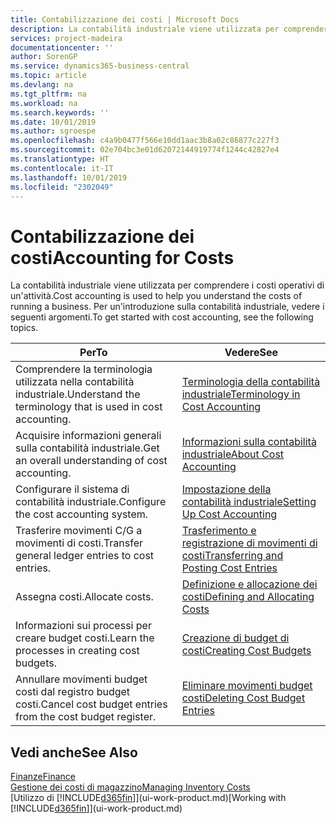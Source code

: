 ```yaml
---
title: Contabilizzazione dei costi | Microsoft Docs
description: La contabilità industriale viene utilizzata per comprendere i costi operativi di un'attività. Per un'introduzione sulla contabilità industriale, vedere i seguenti argomenti.
services: project-madeira
documentationcenter: ''
author: SorenGP
ms.service: dynamics365-business-central
ms.topic: article
ms.devlang: na
ms.tgt_pltfrm: na
ms.workload: na
ms.search.keywords: ''
ms.date: 10/01/2019
ms.author: sgroespe
ms.openlocfilehash: c4a9b0477f566e10dd1aac3b8a02c86877c227f3
ms.sourcegitcommit: 02e704bc3e01d62072144919774f1244c42827e4
ms.translationtype: HT
ms.contentlocale: it-IT
ms.lasthandoff: 10/01/2019
ms.locfileid: "2302049"
---
```

# <a name="accounting-for-costs"></a><span data-ttu-id="bb792-104">Contabilizzazione dei costi</span><span class="sxs-lookup"><span data-stu-id="bb792-104">Accounting for Costs</span></span>
<span data-ttu-id="bb792-105">La contabilità industriale viene utilizzata per comprendere i costi operativi di un'attività.</span><span class="sxs-lookup"><span data-stu-id="bb792-105">Cost accounting is used to help you understand the costs of running a business.</span></span> <span data-ttu-id="bb792-106">Per un'introduzione sulla contabilità industriale, vedere i seguenti argomenti.</span><span class="sxs-lookup"><span data-stu-id="bb792-106">To get started with cost accounting, see the following topics.</span></span>  

|<span data-ttu-id="bb792-107">Per</span><span class="sxs-lookup"><span data-stu-id="bb792-107">To</span></span>|<span data-ttu-id="bb792-108">Vedere</span><span class="sxs-lookup"><span data-stu-id="bb792-108">See</span></span>|  
|--------|---------|  
|<span data-ttu-id="bb792-109">Comprendere la terminologia utilizzata nella contabilità industriale.</span><span class="sxs-lookup"><span data-stu-id="bb792-109">Understand the terminology that is used in cost accounting.</span></span>|[<span data-ttu-id="bb792-110">Terminologia della contabilità industriale</span><span class="sxs-lookup"><span data-stu-id="bb792-110">Terminology in Cost Accounting</span></span>](finance-terminology-in-cost-accounting.md)|  
|<span data-ttu-id="bb792-111">Acquisire informazioni generali sulla contabilità industriale.</span><span class="sxs-lookup"><span data-stu-id="bb792-111">Get an overall understanding of cost accounting.</span></span>|[<span data-ttu-id="bb792-112">Informazioni sulla contabilità industriale</span><span class="sxs-lookup"><span data-stu-id="bb792-112">About Cost Accounting</span></span>](finance-about-cost-accounting.md)|  
|<span data-ttu-id="bb792-113">Configurare il sistema di contabilità industriale.</span><span class="sxs-lookup"><span data-stu-id="bb792-113">Configure the cost accounting system.</span></span>|[<span data-ttu-id="bb792-114">Impostazione della contabilità industriale</span><span class="sxs-lookup"><span data-stu-id="bb792-114">Setting Up Cost Accounting</span></span>](finance-set-up-cost-accounting.md)|  
|<span data-ttu-id="bb792-115">Trasferire movimenti C/G a movimenti di costi.</span><span class="sxs-lookup"><span data-stu-id="bb792-115">Transfer general ledger entries to cost entries.</span></span>|[<span data-ttu-id="bb792-116">Trasferimento e registrazione di movimenti di costi</span><span class="sxs-lookup"><span data-stu-id="bb792-116">Transferring and Posting Cost Entries</span></span>](finance-transfer-and-post-cost-entries.md)|  
|<span data-ttu-id="bb792-117">Assegna costi.</span><span class="sxs-lookup"><span data-stu-id="bb792-117">Allocate costs.</span></span>|[<span data-ttu-id="bb792-118">Definizione e allocazione dei costi</span><span class="sxs-lookup"><span data-stu-id="bb792-118">Defining and Allocating Costs</span></span>](finance-define-and-allocate-costs.md)|  
|<span data-ttu-id="bb792-119">Informazioni sui processi per creare budget costi.</span><span class="sxs-lookup"><span data-stu-id="bb792-119">Learn the processes in creating cost budgets.</span></span>|[<span data-ttu-id="bb792-120">Creazione di budget di costi</span><span class="sxs-lookup"><span data-stu-id="bb792-120">Creating Cost Budgets</span></span>](finance-create-cost-budgets.md)|
|<span data-ttu-id="bb792-121">Annullare movimenti budget costi dal registro budget costi.</span><span class="sxs-lookup"><span data-stu-id="bb792-121">Cancel cost budget entries from the cost budget register.</span></span>|[<span data-ttu-id="bb792-122">Eliminare movimenti budget costi</span><span class="sxs-lookup"><span data-stu-id="bb792-122">Deleting Cost Budget Entries</span></span>](finance-how-to-delete-cost-budget-entries.md)| 


## <a name="see-also"></a><span data-ttu-id="bb792-123">Vedi anche</span><span class="sxs-lookup"><span data-stu-id="bb792-123">See Also</span></span>  
[<span data-ttu-id="bb792-124">Finanze</span><span class="sxs-lookup"><span data-stu-id="bb792-124">Finance</span></span>](finance.md)  
[<span data-ttu-id="bb792-125">Gestione dei costi di magazzino</span><span class="sxs-lookup"><span data-stu-id="bb792-125">Managing Inventory Costs</span></span>](finance-manage-inventory-costs.md)  
<span data-ttu-id="bb792-126">[Utilizzo di [!INCLUDE[d365fin](includes/d365fin_md.md)]](ui-work-product.md)</span><span class="sxs-lookup"><span data-stu-id="bb792-126">[Working with [!INCLUDE[d365fin](includes/d365fin_md.md)]](ui-work-product.md)</span></span>
